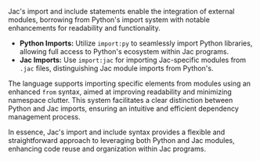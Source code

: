 Jac's import and include statements enable the integration of external modules, borrowing from Python's import system with notable enhancements for readability and functionality.

- **Python Imports:** Utilize `import:py` to seamlessly import Python libraries, allowing full access to Python's ecosystem within Jac programs.
- **Jac Imports:** Use `import:jac` for importing Jac-specific modules from `.jac` files, distinguishing Jac module imports from Python's.

The language supports importing specific elements from modules using an enhanced `from` syntax, aimed at improving readability and minimizing namespace clutter. This system facilitates a clear distinction between Python and Jac imports, ensuring an intuitive and efficient dependency management process.

In essence, Jac's import and include syntax provides a flexible and straightforward approach to leveraging both Python and Jac modules, enhancing code reuse and organization within Jac programs.